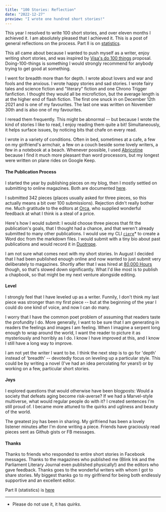 ```yaml
---
title: "100 Stories: Reflection"
date: "2022-12-27"
preview: "I wrote one hundred short stories!"
---
```


This year I resolved to write 100 short stories, and over eleven months I achieved it. I am absolutely pleased that I achieved it. This is a post of general reflections on the process. Part II is on [statistics](/blog/100storystats).

This all came about because I wanted to push myself as a writer, enjoy writing short stories, and was inspired by [Visa's do 100 things](https://twitter.com/visakanv/status/1330985556872818689?s=20&t=qBNKZgtvsZJ_LqgMPAhTOg)
proposal. Doing-100-things is something I would strongly recommend for anybody trying to get good at something.

I went for breadth more than for depth. I wrote about lovers and war and fools and the anxious. I wrote happy stories and sad stories. I wrote fairy tales and science fiction and "literary" fiction and one Chrono Trigger fanfiction. I thought they would all be microfiction, but the average length is at the higher end of flash fiction. The first one snuck in on December 12th 2021 and is one of my favourites. The last one was written on November 30th and is also one of my favourites.

I reread them frequently. This might be abnormal -- but because I wrote the kind of stories I like to read, I enjoy reading them quite a bit! Simultaneously, it helps surface issues, by noticing bits that chafe on every read.

I wrote in a variety of conditions. Often in bed, sometimes at a cafe, a few on my girlfriend's armchair, a few on a couch beside some lovely writers, a few in a notebook at a beach. Whenever possible, I used [Abricotine](https://github.com/brrd/Abricotine/) because I find it much more pleasant than word processors, but my longest were written on plane rides on Google Keep.

#### The Publication Process

I started the year by publishing pieces on my blog, then I mostly settled on submitting to online magazines. Both are documented [here](https://conorbarnes.com/stories).

I submitted 342 pieces (places usually asked for three pieces, so this actually means a bit over 100 submissions). Rejection didn't really bother me. Much gratitude to the editors at [Orca](https://orcalit.com/), who supplied wonderful feedback at what I think is a steal of a price.

Here's how I would submit: I would choose three pieces that fit the publication's goals, that I thought had a chance, and that weren't already submitted to many other publications. I would use my CLI [`ciere`](https://github.com/ideopunk/ciere)\* to create a Word doc from the markdown files. I would submit with a tiny bio about past publications and would record it in [Duotrope](https://duotrope.com/).

I am not sure what comes next with my short stories. In August I decided that I had been published enough online and now wanted to just submit very deliberately to magazines. Shortly after that I was hired at [80,000 Hours](https://80000hours.org/) though, so that's slowed down significantly. What I'd like most is to publish a chapbook, so that might be my next venture alongside editing.

#### Level

I strongly feel that I have leveled up as a writer. Funnily, I don't think my last piece was stronger than my first piece -- but at the beginning of the year I could do one kind of voice, and now I can do many.

I worry that I have the common poet problem of assuming that readers taste the profundity I do. More generally, I want to be sure that I am generating in readers the feelings and images I am feeling. When I imagine a serpent long enough to wrap around the world, I want the reader to picture it as mysteriously and horribly as I do. I know I have improved at this, and I know I still have a long way to improve.

I am not yet the writer I want to be. I think the next step is to go for 'depth' instead of 'breadth' -- devotedly focus on leveling up a particular style. This could be by writing a novel (I've had an idea percolating for years!) or by working on a few, particular short stories.

#### Joys

I explored questions that would otherwise have been blogposts: Would a society that defeats aging become risk-averse? If we had a Marvel-style multiverse, what would regular people do with it? I created sentences I'm still proud of. I became more attuned to the quirks and ugliness and beauty of the world.

The greatest joy has been in sharing. My girlfriend has been a lovely listener minutes after I'm done writing a piece. Friends have graciously read pieces sent as Github gists or FB messages.

#### Thanks

Thanks to friends who responded to entire short stories in Facebook messages. Thanks to the magazines who published me (Blink Ink and the Parliament Literary Journal even published physically!) and the editors who gave feedback. Thanks goes to the wonderful writers with whom I got to share stories. My biggest thanks go to my girlfriend for being both endlessly supportive and an excellent editor.

Part II (statistics) is [here](/blog/100storystats)

---

- Please do not use it, it has _quirks_.
